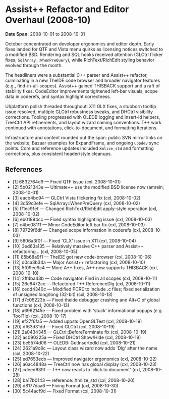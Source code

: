 # Assist++ Refactor and Editor Overhaul (2008-10)
**Date Span:** 2008-10-01 to 2008-10-31

October concentrated on developer ergonomics and editor depth. Early fixes landed for QTF and Vista menu quirks as licensing notices switched to a modified BSD. Rendering and SQL hooks received attention (GLCtrl flicker fixes; `SqlArray::WhenPreQuery`), while RichText/RichEdit styling behavior evolved through the month.

The headliners were a substantial C++ parser and Assist++ refactor, culminating in a new TheIDE code browser and broader navigator features (e.g., find-in-all-scopes). Assist++ gained THISBACK support and a raft of stability fixes. CodeEditor improvements tightened left-bar visuals, scope data in coderefs, and syntax highlight correctness.

UI/platform polish threaded throughout: X11 GLX fixes, a stubborn tooltip issue resolved, multiple GLCtrl robustness tweaks, and DHCtrl visibility corrections. Tooling progressed with OLEDB logging and insert-id helpers, TreeCtrl API refinements, and layout wizard naming conventions. T++ work continued with annotations, click-to-document, and formatting iterations.

Infrastructure and content rounded out the span: public SVN mirror links on the website, Bazaar examples for ExpandFrame, and ongoing `uppdev` sync points. Core and reference updates included `Xmlize_std` and formatting corrections, plus consistent header/style cleanups.

## References
- [1] 6832764d9 — Fixed QTF issue (cxl, 2008-10-01)
- [2] 5b021343e — Ultimate++ use the modified BSD license now (amrein, 2008-10-01)
- [3] eacb4bc94 — GLCtrl Vista flickering fix (cxl, 2008-10-02)
- [4] 3d59c0efe — SqlArray::WhenPreQuery (cxl, 2008-10-02)
- [5] ff1ec91ef — Changed RichText/RichEdit apply-style operation (cxl, 2008-10-02)
- [6] eb01894cc — Fixed syntax highlighting issue (cxl, 2008-10-03)
- [7] c4bc08111 — Minor CodeEditor left bar fix (cxl, 2008-10-03)
- [8] 79729f6df — Changed scope information in coderefs (cxl, 2008-10-03)
- [9] 5806a3f0f — Fixed 'GLX' issue in X11 (cxl, 2008-10-04)
- [10] 3ed63a135 — Relatively massive C++ parser and Assist++ refactoring... (cxl, 2008-10-05)
- [11] 85b68a9f1 — TheIDE got new code-browser (cxl, 2008-10-06)
- [12] d0ca3b34a — Major Assist++ refactoring (cxl, 2008-10-10)
- [13] 5f09ee9c4 — More A++ fixes, A++ now supports THISBACK (cxl, 2008-10-10)
- [14] 2ff4ba43b — Code navigator: Find in all scopes (cxl, 2008-10-11)
- [15] 26c8472ce — Refactored T++ ReferenceDlg (cxl, 2008-10-11)
- [16] cedd4340c — Modified PCRE to include .c files; fixed serialization of unsigned long/long (32-bit) (cxl, 2008-10-13)
- [17] d7c05223b — Fixed theide debugger crashing and Alt+C of global functions (cxl, 2008-10-13)
- [18] a6962145e — Fixed problem with 'stuck' informational popups (e.g. ToolTip) (cxl, 2008-10-17)
- [19] ef27f6fa5 — Added uppsts OpenGLTest (cxl, 2008-10-19)
- [20] df63d31dd — Fixed GLCtrl (cxl, 2008-10-19)
- [21] 2a0434345 — GLCtrl::BeforeTerminate fix (cxl, 2008-10-19)
- [22] ac090225a — Fixed DHCtrl Show/Hide (cxl, 2008-10-19)
- [23] be5574d06 — OLEDB: GetInsertedId (cxl, 2008-10-21)
- [24] 2621a9c8c — Layout class wizard now adds 'Dlg' after the name (cxl, 2008-10-22)
- [25] ed7653ecb — Improved navigator ergonomics (cxl, 2008-10-22)
- [26] a6ac4848a — TreeCtrl now has global display (cxl, 2008-10-23)
- [27] cdeed639f — T++ now reacts to 'click to document' (cxl, 2008-10-28)
- [28] ba17b0143 — reference: Xmlize_std (cxl, 2008-10-20)
- [29] d8177daa6 — Fixing Format (cxl, 2008-10-30)
- [30] 5c44acf9d — Fixed Format (cxl, 2008-10-31)
